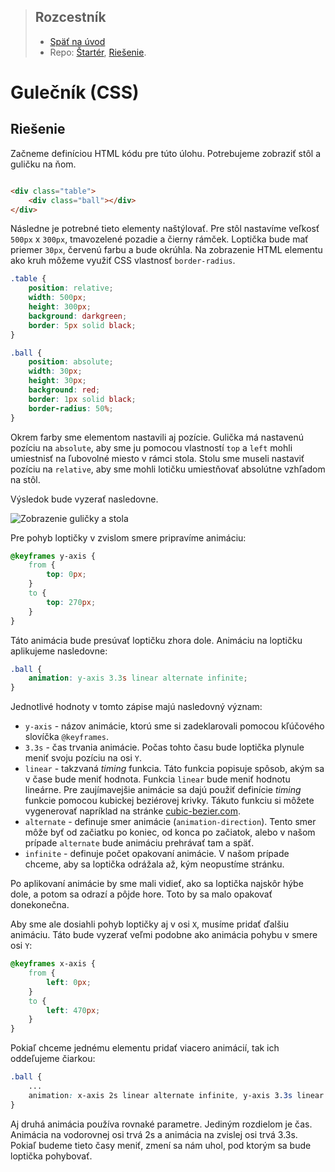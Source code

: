 <div class="hidden">

> ## Rozcestník
> - [Späť na úvod](../../README.md)
> - Repo: [Štartér](/../../tree/main/css/css-lopticka), [Riešenie](/../../tree/solution/css/css-lopticka).

# Gulečník (CSS)

</div>

## Riešenie

Začneme definíciou HTML kódu pre túto úlohu. Potrebujeme zobraziť stôl a guličku na ňom.

```html

<div class="table">
    <div class="ball"></div>
</div>
```

Následne je potrebné tieto elementy naštýlovať. Pre stôl nastavíme veľkosť `500px` x `300px`, tmavozelené pozadie a čierny rámček. Loptička bude mať priemer `30px`, červenú farbu a bude okrúhla. Na zobrazenie HTML elementu ako kruh môžeme využiť CSS vlastnosť `border-radius`.

```css
.table {
    position: relative;
    width: 500px;
    height: 300px;
    background: darkgreen;
    border: 5px solid black;
}

.ball {
    position: absolute;
    width: 30px;
    height: 30px;
    background: red;
    border: 1px solid black;
    border-radius: 50%;
}
```

Okrem farby sme elementom nastavili aj pozície. Gulička má nastavenú pozíciu na `absolute`, aby sme ju pomocou vlastností `top` a `left` mohli umiestnisť na ľubovolné miesto v rámci stola. Stolu sme museli nastaviť pozíciu na `relative`, aby sme mohli lotičku umiestňovať absolútne vzhľadom na stôl.

Výsledok bude vyzerať nasledovne.

![Zobrazenie guličky a stola](images_css-lopticka/riesenie1.png)

Pre pohyb loptičky v zvislom smere pripravíme animáciu:

```css
@keyframes y-axis {
    from {
        top: 0px;
    }
    to {
        top: 270px;
    }
}
```

Táto animácia bude presúvať loptičku zhora dole. Animáciu na loptičku aplikujeme nasledovne:

```css
.ball {
    animation: y-axis 3.3s linear alternate infinite;
}
```

Jednotlivé hodnoty v tomto zápise majú nasledovný význam:

- `y-axis` - názov animácie, ktorú sme si zadeklarovali pomocou kľúčového slovíčka `@keyframes`.
- `3.3s` - čas trvania animácie. Počas tohto času bude loptička plynule meniť svoju pozíciu na osi `Y`.
- `linear` - takzvaná *timing* funkcia. Táto funkcia popisuje spôsob, akým sa v čase bude meniť hodnota. Funkcia `linear` bude meniť hodnotu lineárne. Pre zaujímavejšie animácie sa dajú použiť definície *timing* funkcie pomocou kubickej beziérovej krivky. Tákuto funkciu si môžete vygenerovať napríklad na stránke [cubic-bezier.com](https://cubic-bezier.com).
- `alternate` - definuje smer animácie (`animation-direction`). Tento smer môže byť od začiatku po koniec, od konca po začiatok, alebo v našom prípade `alternate` bude animáciu prehrávať tam a späť.
- `infinite` - definuje počet opakovaní animácie. V našom prípade chceme, aby sa loptička odrážala až, kým neopustíme stránku.

Po aplikovaní animácie by sme mali vidieť, ako sa loptička najskôr hýbe dole, a potom sa odrazí a pôjde hore. Toto by sa malo opakovať donekonečna.

Aby sme ale dosiahli pohyb loptičky aj v osi `X`, musíme pridať ďalšiu animáciu. Táto bude vyzerať veľmi podobne ako animácia pohybu v smere osi `Y`:

```css
@keyframes x-axis {
    from {
        left: 0px;
    }
    to {
        left: 470px;
    }
}
```

Pokiaľ chceme jednému elementu pridať viacero animácií, tak ich oddeľujeme čiarkou:

```css 
.ball {
    ... 
    animation: x-axis 2s linear alternate infinite, y-axis 3.3s linear alternate infinite;
}
```

Aj druhá animácia používa rovnaké parametre. Jediným rozdielom je čas. Animácia na vodorovnej osi trvá 2s a animácia na zvislej osi trvá 3.3s. Pokiaľ budeme tieto časy meniť, zmení sa nám uhol, pod ktorým sa bude loptička pohybovať.